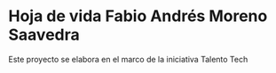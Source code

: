 # Hoja de vida Fabio Andrés Moreno Saavedra
Este proyecto se elabora en el marco de la iniciativa Talento Tech
